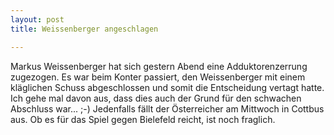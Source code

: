 ```yaml
---
layout: post
title: Weissenberger angeschlagen

---
```


Markus Weissenberger hat sich gestern Abend eine Adduktorenzerrung zugezogen. Es war beim Konter passiert, den Weissenberger mit einem kläglichen Schuss abgeschlossen und somit die Entscheidung vertagt hatte. Ich gehe mal davon aus, dass dies auch der Grund für den schwachen Abschluss war... ;-) Jedenfalls fällt der Österreicher am Mittwoch in Cottbus aus. Ob es für das Spiel gegen Bielefeld reicht, ist noch fraglich.


